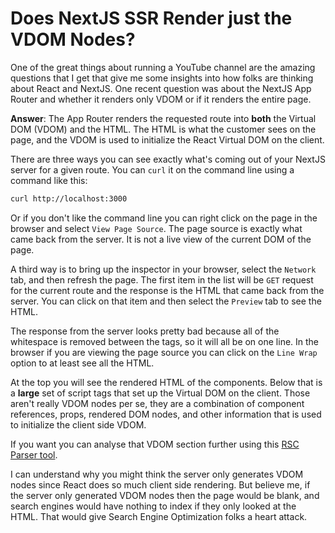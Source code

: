 # Does NextJS SSR Render just the VDOM Nodes?

One of the great things about running a YouTube channel are the amazing questions that I get that give me some insights into how folks are thinking about React and NextJS. One recent question was about the NextJS App Router and whether it renders only VDOM or if it renders the entire page.

**Answer**: The App Router renders the requested route into **both** the Virtual DOM (VDOM) and the HTML. The HTML is what the customer sees on the page, and the VDOM is used to initialize the React Virtual DOM on the client.

There are three ways you can see exactly what's coming out of your NextJS server for a given route. You can `curl` it on the command line using a command like this:

```bash
curl http://localhost:3000
```

Or if you don't like the command line you can right click on the page in the browser and select `View Page Source`. The page source is exactly what came back from the server. It is not a live view of the current DOM of the page.

A third way is to bring up the inspector in your browser, select the `Network` tab, and then refresh the page. The first item in the list will be `GET` request for the current route and the response is the HTML that came back from the server. You can click on that item and then select the `Preview` tab to see the HTML.

The response from the server looks pretty bad because all of the whitespace is removed between the tags, so it will all be on one line. In the browser if you are viewing the page source you can click on the `Line Wrap` option to at least see all the HTML.

At the top you will see the rendered HTML of the components. Below that is a **large** set of script tags that set up the Virtual DOM on the client. Those aren't really VDOM nodes per se, they are a combination of component references, props, rendered DOM nodes, and other information that is used to initialize the client side VDOM.

If you want you can analyse that VDOM section further using this [RSC Parser tool](https://rsc-parser.vercel.app).

I can understand why you might think the server only generates VDOM nodes since React does so much client side rendering. But believe me, if the server only generated VDOM nodes then the page would be blank, and search engines would have nothing to index if they only looked at the HTML. That would give Search Engine Optimization folks a heart attack.
